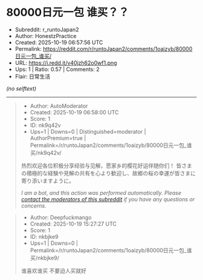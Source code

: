 # 80000日元一包 谁买？？

- Subreddit: r_runtoJapan2
- Author: HonestzPractice
- Created: 2025-10-19 06:57:56 UTC
- Permalink: https://reddit.com/r/runtoJapan2/comments/1oaizyb/80000日元一包_谁买/
- URL: https://i.redd.it/v40jzh62o0wf1.png
- Ups: 1 | Ratio: 0.57 | Comments: 2
- Flair: 日常生活

_(no selftext)_

---

> - Author: AutoModerator
> - Created: 2025-10-19 06:58:00 UTC
> - Score: 1
> - ID: nk9q42v
> - Ups=1 | Downs=0 | Distinguished=moderator | AuthorPremium=true | Permalink=/r/runtoJapan2/comments/1oaizyb/80000日元一包_谁买/nk9q42v/
>
> 热烈欢迎各位积极分享经验与见解，愿家乡的樱花好运伴随你们！
> 皆さまの積極的な経験や見解の共有を心より歓迎し、故郷の桜の幸運が皆さまに寄り添いますように。
> 
> *I am a bot, and this action was performed automatically. Please [contact the moderators of this subreddit](/message/compose/?to=/r/runtoJapan2) if you have any questions or concerns.*

> - Author: Deepfuckmango
> - Created: 2025-10-19 15:27:27 UTC
> - Score: 1
> - ID: nkbjke9
> - Ups=1 | Downs=0 | Permalink=/r/runtoJapan2/comments/1oaizyb/80000日元一包_谁买/nkbjke9/
>
> 谁喜欢谁买 
> 不要迫人买就好
